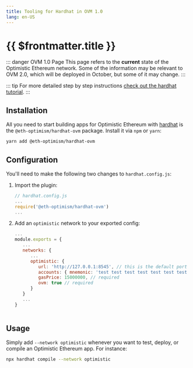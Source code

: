 ```yaml
---
title: Tooling for Hardhat in OVM 1.0
lang: en-US
---
```


# {{ $frontmatter.title }}

::: danger OVM 1.0 Page
This page refers to the **current** state of the Optimistic Ethereum
network. Some of the information may be relevant to OVM 2.0, which will
be deployed in October, but some of it may change.
:::

::: tip
For more detailed step by step instructions [check out the hardhat tutorial](https://github.com/ethereum-optimism/optimism-tutorial/tree/main/hardhat).
:::

## Installation

All you need to start building apps for Optimistic Ethereum with [hardhat](https://hardhat.org) is the `@eth-optimism/hardhat-ovm` package.
Install it via `npm` or `yarn`:

```sh
yarn add @eth-optimism/hardhat-ovm
```

## Configuration

You'll need to make the following two changes to `hardhat.config.js`:

1. Import the plugin:

   ```javascript
   // hardhat.config.js
   ...
   require('@eth-optimism/hardhat-ovm')
   ...
   ```

1. Add an `optimistic` network to your exported config:

   ```javascript
   ...
   module.exports = {
      ...
      networks: {
         ...
         optimistic: {
            url: 'http://127.0.0.1:8545', // this is the default port
            accounts: { mnemonic: 'test test test test test test test test test test test junk' },
            gasPrice: 15000000, // required
            ovm: true // required
         }
      }
      ...
   }
      
   ```

## Usage

Simply add `--network optimistic` whenever you want to test, deploy, or compile an Optimistic Ethereum app.
For instance:

```sh
npx hardhat compile --network optimistic
```
